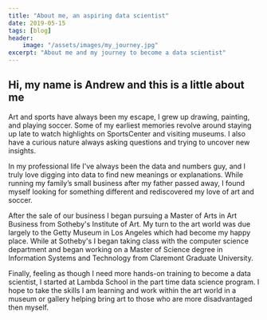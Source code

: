 ```yaml
---
title: "About me, an aspiring data scientist"
date: 2019-05-15
tags: [blog]
header:
    image: "/assets/images/my_journey.jpg"
excerpt: "About me and my journey to become a data scientist"
---
```


## Hi, my name is Andrew and this is a little about me

Art and sports have always been my escape, I grew up drawing, painting, and playing soccer. Some of my earliest memories revolve around staying up late to watch highlights on SportsCenter and visiting museums. I also have a curious nature always asking questions and trying to uncover new insights.

In my professional life I've always been the data and numbers guy, and I truly love digging into data to find new meanings or explanations. While running my family’s small business after my father passed away, I found myself looking for something different and rediscovered my love of art and soccer. 

After the sale of our business I began pursuing a Master of Arts in Art Business from Sotheby's Institute of Art. My turn to the art world was due largely to the Getty Museum in Los Angeles which had become my happy place. While at Sotheby's I began taking class with the computer science department and began working on a Master of Science degree in Information Systems and Technology from Claremont Graduate University. 

Finally, feeling as though I need more hands-on training to become a data scientist, I started at Lambda School in the part time data science program. I hope to take the skills I am learning and work within the art world in a museum or gallery helping bring art to those who are more disadvantaged then myself. 

